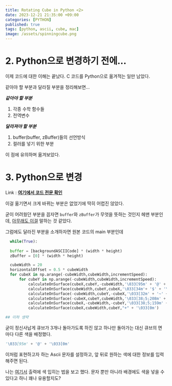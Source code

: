 ```yaml
---
title: Rotating Cube in Python <2>
date: 2023-12-21 21:35:00 +09:00
categories: [PYTHON]
published: true
tags: [python, ascii, cube, mac]
image: /assets/spinningcube.png
---
```


# 2. Python으로 변경하기 전에...

이제 코드에 대한 이해는 끝났다. C 코드를 Python으로 옮겨적는 일만 남았다.   

같아야 할 부분과 달라질 부분을 정리해보면...

***같아야 할 부분***

1. 각종 수학 함수들   
2. 전역변수


**_달라져야 할 부분_**

1. buffer(buffer, zBuffer)들의 선언방식   
2. 컬러를 넣기 위한 부분
  
이 점에 유의하며 옮겨보았다.
    
# 3. Python으로 변경
  Link : [**여기에서 코드 전문 확인**](https://github.com/Astro-Yu/spinningCube)

  이걸 옮기면서 크게 바뀌는 부분은 없었기에 딱히 어렵진 않았다.   

  굳이 어려웠던 부분을 꼽자면 `buffer`와 `zBuffer`가 무엇을 뜻하는 것인지 헤맨 부분인데, [아무래도 이걸](https://en.wikipedia.org/wiki/Framebuffer) 말하는 것 같았다.

  그럼에도 달라진 부분을 소개하자면 원본 코드의 main 부분인데
  ```python
    while(True):
    
    buffer = [backgroundASCIICode] * (width * height)
    zBuffer = [0] * (width * height)

    cubeWidth = 20
    horizontalOffset = 0.5 * cubeWidth
    for cubeX in np.arange(-cubeWidth,cubeWidth,incrementSpeed):
        for cubeY in np.arange(-cubeWidth,cubeWidth,incrementSpeed):
            calculateOnSurface(cubeX,cubeY,-cubeWidth,'\033[95m' + '@' + '\033[0m')
            calculateOnSurface(cubeWidth,cubeY,cubeX,'\033[34m'+ '$' + '\033[0m')
            calculateOnSurface(-cubeWidth,cubeY,-cubeX,'\033[32m' + '~' + '\033[0m')
            calculateOnSurface(-cubeX,cubeY,cubeWidth,'\033[38;5;208m' + '#' + '\033[0m')
            calculateOnSurface(cubeX,-cubeWidth,-cubeY,'\033[38;5;159m' + ';' + '\033[0m')
            calculateOnSurface(cubeX,cubeWidth,cubeY,"+" + '\033[0m')

  ## 이하 생략
  ```

  굳이 정신사납게 큐브가 3개나 돌아가도록 하진 않고 하나만 돌아가는 대신 큐브의 면 마다 다른 색을 배정했다.


  ```python
  '\033[95m' + '@' + '\033[0m'
  ```

  이처럼 표현하고자 하는 Ascii 문자를 설정하고, 앞 뒤로 원하는 색에 대한 정보를 입력해주면 된다.   

  나는 [여기서](https://sosomemo.tistory.com/59) 출력에 색 입히는 법을 보고 했다. 문자 뿐만 아니라 배경에도 색을 넣을 수 있다고 하니 꽤나 유용할지도?







    




